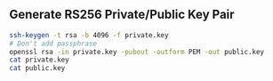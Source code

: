 ## Generate RS256 Private/Public Key Pair

```bash
ssh-keygen -t rsa -b 4096 -f private.key
# Don't add passphrase
openssl rsa -in private.key -pubout -outform PEM -out public.key
cat private.key
cat public.key
```
